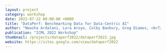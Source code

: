 ```yaml
---
layout: project
category: workshop
date: 2022-07-22 00:00:00 +0000
title: "DataPerf: Benchmarking Data for Data-Centric AI"
author: "Newsha Ardalani, Lora Aroyo, Colby Banbury, Greg Diamos, <b>Tzu-Sheng Kuo</b>, Peter Mattson, Mark Mazumdar, Praveen Paritosh, William Gaviria Rojas, James Zou, Vijay Janapa Reddi, Carole-Jean Wu, Cody Coleman"
publication: "ICML 2022 Workshop"
thumbnail: /projects/dataperf2022/dataperf2022.jpg
website: https://sites.google.com/view/dataperf2022
---
```

